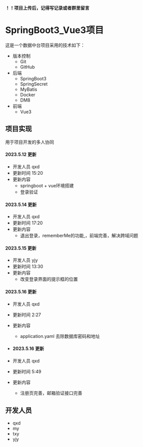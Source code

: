 **！！项目上传后，记得写记录或者群里留言**

# SpringBoot3_Vue3项目

这是一个数据中台项目采用的技术如下：
- 版本控制
  - Git 
  - GitHub
- 后端
  - SpringBoot3
  - SpringSecret
  - MyBatis
  - Docker
  - DM8
- 前端
  - Vue3

## 项目实现
用于项目开发的多人协同

#### 2023.5.12 更新
- 开发人员 qxd
- 更新时间 15:20
- 更新内容
  - springboot + vue环境搭建
  - 登录验证

#### 2023.5.14 更新
- 开发人员 qxd
- 更新时间 17:20
- 更新内容
  - 退出登录，rememberMe的功能,，前端完善，解决跨域问题
#### 2023.5.15 更新
- 开发人员 yjy
- 更新时间 13:30
- 更新内容
  - 改变登录界面的提示框的位置

#### 2023.5.16 更新
- 开发人员 qxd
- 更新时间 2:27
- 更新内容
  - application.yaml 去除数据库密码和地址


- #### 2023.5.16 更新
- 开发人员 qxd
- 更新时间 5:49
- 更新内容
  - 注册页完善，邮箱验证接口完善

## 开发人员
- qxd
- my
- txy
- yjy
